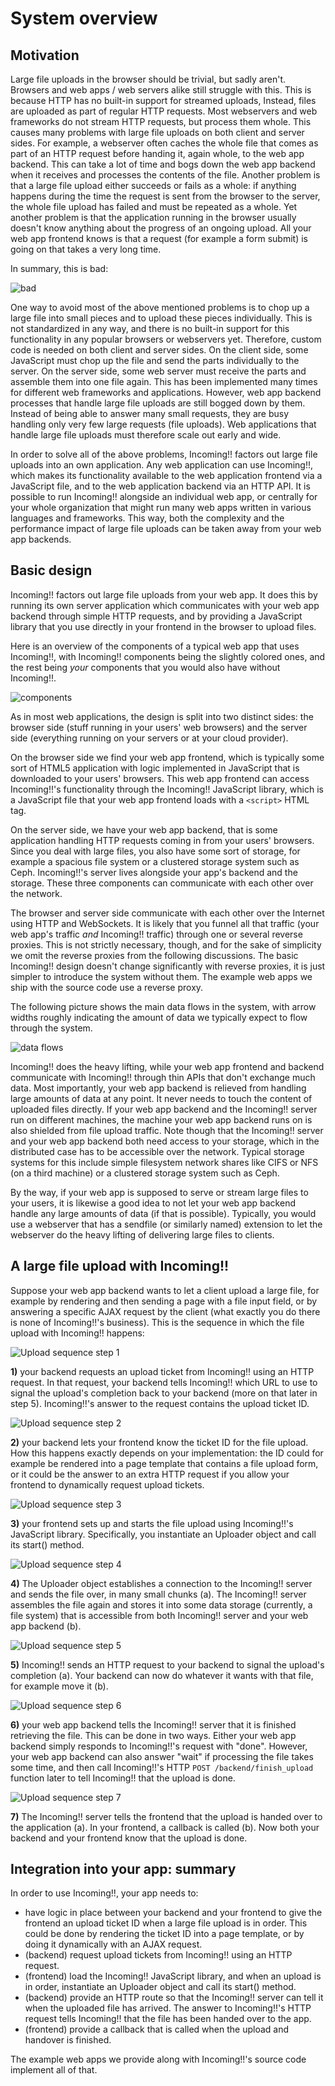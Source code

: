 System overview
===============

Motivation
----------

Large file uploads in the browser should be trivial, but sadly aren't. Browsers and web apps / web servers alike still struggle with this. This is because HTTP has no built-in support for streamed uploads, Instead, files are uploaded as part of regular HTTP requests. Most webservers and web frameworks do not stream HTTP requests, but process them whole. This causes many problems with large file uploads on both client and server sides. For example, a webserver often caches the whole file that comes as part of an HTTP request before handing it, again whole, to the web app backend. This can take a lot of time and bogs down the web app backend when it receives and processes the contents of the file. Another problem is that a large file upload either succeeds or fails as a whole: if anything happens during the time the request is sent from the browser to the server, the whole file upload has failed and must be repeated as a whole. Yet another problem is that the application running in the browser usually doesn't know anything about the progress of an ongoing upload. All your web app frontend knows is that a request (for example a form submit) is going on that takes a very long time.

In summary, this is bad:

![bad][fig-bad]

One way to avoid most of the above mentioned problems is to chop up a large file into small pieces and to upload these pieces individually. This is not standardized in any way, and there is no built-in support for this functionality in any popular browsers or webservers yet. Therefore, custom code is needed on both client and server sides. On the client side, some JavaScript must chop up the file and send the parts individually to the server. On the server side, some web server must receive the parts and assemble them into one file again. This has been implemented many times for different web frameworks and applications. However, web app backend processes that handle large file uploads are still bogged down by them. Instead of being able to answer many small requests, they are busy handling only very few large requests (file uploads). Web applications that handle large file uploads must therefore scale out early and wide.

In order to solve all of the above problems, Incoming!! factors out large file uploads into an own application. Any web application can use Incoming!!, which makes its functionality available to the web application frontend via a JavaScript file, and to the web application backend via an HTTP API. It is possible to run Incoming!! alongside an individual web app, or centrally for your whole organization that might run many web apps written in various languages and frameworks. This way, both the complexity and the performance impact of large file uploads can be taken away from your web app backends.


Basic design
------------

Incoming!! factors out large file uploads from your web app. It does this by running its own server application which communicates with your web app backend through simple HTTP requests, and by providing a JavaScript library that you use directly in your frontend in the browser to upload files.

Here is an overview of the components of a typical web app that uses Incoming!!, with Incoming!! components being the slightly colored ones, and the rest being *your* components that you would also have without Incoming!!.

![components][fig-components]

As in most web applications, the design is split into two distinct sides: the browser side (stuff running in your users' web browsers) and the server side (everything running on your servers or at your cloud provider).

On the browser side we find your web app frontend, which is typically some sort of HTML5 application with logic implemented in JavaScript that is downloaded to your users' browsers. This web app frontend can access Incoming!!'s functionality through the Incoming!! JavaScript library, which is a JavaScript file that your web app frontend loads with a `<script>` HTML tag.

On the server side, we have your web app backend, that is some application handling HTTP requests coming in from your users' browsers. Since you deal with large files, you also have some sort of storage, for example a spacious file system or a clustered storage system such as Ceph. Incoming!!'s server lives alongside your app's backend and the storage. These three components can communicate with each other over the network.

The browser and server side communicate with each other over the Internet using HTTP and WebSockets. It is likely that you funnel all that traffic (your web app's traffic *and* Incoming!! traffic) through one or several reverse proxies. This is not strictly necessary, though, and for the sake of simplicity we omit the reverse proxies from the following discussions. The basic Incoming!! design doesn't change significantly with reverse proxies, it is just simpler to introduce the system without them. The example web apps we ship with the source code use a reverse proxy.

The following picture shows the main data flows in the system, with arrow widths roughly indicating the amount of data we typically expect to flow through the system.

![data flows][fig-data_flows]

Incoming!! does the heavy lifting, while your web app frontend and backend communicate with Incoming!! through thin APIs that don't exchange much data. Most importantly, your web app backend is relieved from handling large amounts of data at any point. It never needs to touch the content of uploaded files directly. If your web app backend and the Incoming!! server run on different machines, the machine your web app backend runs on is also shielded from file upload traffic. Note though that the Incoming!! server and your web app backend both need access to your storage, which in the distributed case has to be accessible over the network. Typical storage systems for this include simple filesystem network shares like CIFS or NFS (on a third machine) or a clustered storage system such as Ceph.

By the way, if your web app is supposed to serve or stream large files to your users, it is likewise a good idea to not let your web app backend handle any large amounts of data (if that is possible). Typically, you would use a webserver that has a sendfile (or similarly named) extension to let the webserver do the heavy lifting of delivering large files to clients.


A large file upload with Incoming!!
-----------------------------------

Suppose your web app backend wants to let a client upload a large file, for example by rendering and then sending a page with a file input field, or by answering a specific AJAX request by the client (what exactly you do there is none of Incoming!!'s business). This is the sequence in which the file upload with Incoming!! happens:


![Upload sequence step 1][fig-seq1]

**1)** your backend requests an upload ticket from Incoming!! using an HTTP request. In that request, your backend tells Incoming!! which URL to use to signal the upload's completion back to your backend (more on that later in step 5). Incoming!!'s answer to the request contains the upload ticket ID.

![Upload sequence step 2][fig-seq2]

**2)** your backend lets your frontend know the ticket ID for the file upload. How this happens exactly depends on your implementation: the ID could for example be rendered into a page template that contains a file upload form, or it could be the answer to an extra HTTP request if you allow your frontend to dynamically request upload tickets.

![Upload sequence step 3][fig-seq3]

**3)** your frontend sets up and starts the file upload using Incoming!!'s JavaScript library. Specifically, you instantiate an Uploader object and call its start() method.

![Upload sequence step 4][fig-seq4]

**4)** The Uploader object establishes a connection to the Incoming!! server and sends the file over, in many small chunks (a). The Incoming!! server assembles the file again and stores it into some data storage (currently, a file system) that is accessible from both Incoming!! server and your web app backend (b).

![Upload sequence step 5][fig-seq5]

**5)** Incoming!! sends an HTTP request to your backend to signal the upload's completion (a). Your backend can now do whatever it wants with that file, for example move it (b).

![Upload sequence step 6][fig-seq6]

**6)** your web app backend tells the Incoming!! server that it is finished retrieving the file. This can be done in two ways. Either your web app backend simply responds to Incoming!!'s request with "done". However, your web app backend can also answer "wait" if processing the file takes some time, and then call Incoming!!'s HTTP `POST /backend/finish_upload` function later to tell Incoming!! that the upload is done.

![Upload sequence step 7][fig-seq7]

**7)** The Incoming!! server tells the frontend that the upload is handed over to the application (a). In your frontend, a callback is called (b). Now both your backend and your frontend know that the upload is done.


Integration into your app: summary
---------------------------------

In order to use Incoming!!, your app needs to:

* have logic in place between your backend and your frontend to give the frontend an upload ticket ID when a large file upload is in order. This could be done by rendering the ticket ID into a page template, or by doing it dynamically with an AJAX request.
* (backend) request upload tickets from Incoming!! using an HTTP request.
* (frontend) load the Incoming!! JavaScript library, and when an upload is in order, instantiate an Uploader object and call its start() method.
* (backend) provide an HTTP route so that the Incoming!! server can tell it when the uploaded file has arrived. The answer to Incoming!!'s HTTP request tells Incoming!! that the file has been handed over to the app.
* (frontend) provide a callback that is called when the upload and handover is finished.

The example web apps we provide along with Incoming!!'s source code implement all of that.

[fig-bad]: figures/bad.png
[fig-components]: figures/components.png
[fig-data_flows]: figures/data_flows.png
[fig-seq1]: figures/seq1.png
[fig-seq2]: figures/seq2.png
[fig-seq3]: figures/seq3.png
[fig-seq4]: figures/seq4.png
[fig-seq5]: figures/seq5.png
[fig-seq6]: figures/seq6.png
[fig-seq7]: figures/seq7.png
